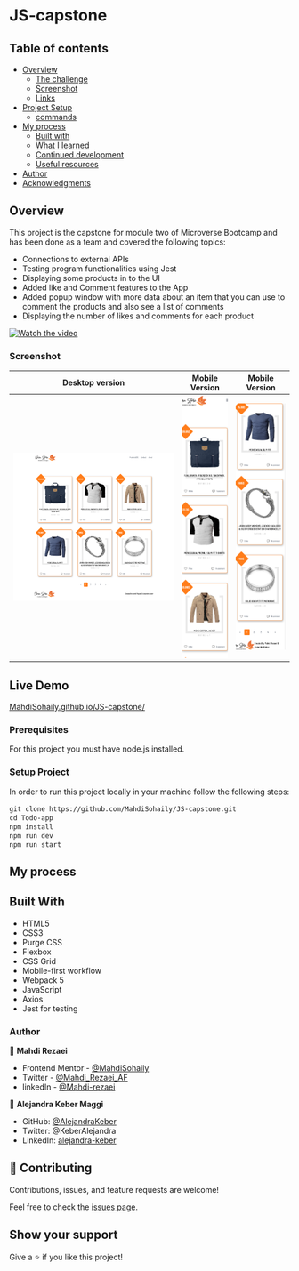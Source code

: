 # JS-capstone
## Table of contents

- [Overview](#overview)
  - [The challenge](#the-challenge)
  - [Screenshot](#screenshot)
  - [Links](#links)
- [Project Setup](#Setup-Project)
  - [commands](#command)
- [My process](#my-process)
  - [Built with](#built-with)
  - [What I learned](#what-i-learned)
  - [Continued development](#continued-development)
  - [Useful resources](#useful-resources)
- [Author](#author)
- [Acknowledgments](#acknowledgments)

## Overview
This project is the capstone for module two of Microverse Bootcamp and has been done as a team and covered the following topics:
- Connections to external APIs
- Testing program functionalities using Jest
- Displaying some products in to the UI
- Added like and Comment features to the App
- Added popup window with more data about an item that you can use to comment the products and also see a list of comments
- Displaying the number of likes and comments for each product

[![Watch the video](https://i.imgur.com/vKb2F1B.png)](https://drive.google.com/file/d/11owDO3X9f6KLiSCzN1Y80Nqj6BzqEE0C/view?usp=sharing)
### Screenshot

| Desktop version                              |               Mobile Version                |               Mobile Version                |
| -------------------------------------------- | :-----------------------------------------: |  ----------------------------------------- |
| ![Solution Screenshot](./design/desktop.png) | ![Solution Screenshot](./design/mobile.png) | ![Solution Screenshot](./design/mobile2.png)|

## Live Demo
[MahdiSohaily.github.io/JS-capstone/](MahdiSohaily.github.io/JS-capstone/)
### Prerequisites

For this project you must have node.js installed.

### Setup Project

In order to run this project locally in your machine follow the following steps:
```
git clone https://github.com/MahdiSohaily/JS-capstone.git
cd Todo-app
npm install
npm run dev
npm run start
```

## My process
## Built With
- HTML5 
- CSS3
- Purge CSS
- Flexbox
- CSS Grid
- Mobile-first workflow
- Webpack 5
- JavaScript
- Axios
- Jest for testing

### Author

👤 **Mahdi Rezaei**

- Frontend Mentor - [@MahdiSohaily](https://www.frontendmentor.io/profile/MahdiSohaily)
- Twitter - [@Mahdi_Rezaei_AF](https://twitter.com/Mahdi_Rezaei_AF)
- linkedIn - [@Mahdi-rezaei](https://www.linkedin.com/in/mahdi-rezaei-74705713b)

👤 **Alejandra Keber Maggi**

- GitHub: [@AlejandraKeber](https://github.com/AlejandraKeber)
- Twitter: @KeberAlejandra
- LinkedIn: [alejandra-keber](www.linkedin.com/in/alejandra-keber)

## 🤝 Contributing

Contributions, issues, and feature requests are welcome!

Feel free to check the [issues page](https://github.com/MahdiSohaily/JS-capstone/issues).

## Show your support

Give a ⭐️ if you like this project!
